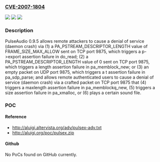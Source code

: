 ### [CVE-2007-1804](https://cve.mitre.org/cgi-bin/cvename.cgi?name=CVE-2007-1804)
![](https://img.shields.io/static/v1?label=Product&message=n%2Fa&color=blue)
![](https://img.shields.io/static/v1?label=Version&message=n%2Fa%20&color=brightgreen)
![](https://img.shields.io/static/v1?label=Vulnerability&message=n%2Fa&color=brightgreen)

### Description

PulseAudio 0.9.5 allows remote attackers to cause a denial of service (daemon crash) via (1) a PA_PSTREAM_DESCRIPTOR_LENGTH value of FRAME_SIZE_MAX_ALLOW sent on TCP port 9875, which triggers a p->export assertion failure in do_read; (2) a PA_PSTREAM_DESCRIPTOR_LENGTH value of 0 sent on TCP port 9875, which triggers a length assertion failure in pa_memblock_new; or (3) an empty packet on UDP port 9875, which triggers a t assertion failure in pa_sdp_parse; and allows remote authenticated users to cause a denial of service (daemon crash) via a crafted packet on TCP port 9875 that (4) triggers a maxlength assertion failure in pa_memblockq_new, (5) triggers a size assertion failure in pa_xmalloc, or (6) plays a certain sound file.

### POC

#### Reference
- http://aluigi.altervista.org/adv/pulsex-adv.txt
- http://aluigi.org/poc/pulsex.zip

#### Github
No PoCs found on GitHub currently.

